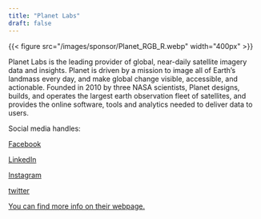 ```yaml
---
title: "Planet Labs"
draft: false
---
```



{{< figure src="/images/sponsor/Planet_RGB_R.webp" width="400px" >}}

Planet Labs is the leading provider of global, near-daily satellite imagery data and insights. Planet is driven by a mission to image all of Earth’s landmass every day, and make global change visible, accessible, and actionable. Founded in 2010 by three NASA scientists, Planet designs, builds, and operates the largest earth observation fleet of satellites, and provides the online software, tools and analytics needed to deliver data to users.

Social media handles:

[Facebook](https://www.facebook.com/PlanetLabs/)

[LinkedIn](https://www.linkedin.com/company/planet-labs)

[Instagram](https://www.instagram.com/planetlabs/)

[twitter](https://twitter.com/planet)

[You can find more info on their webpage.](https://www.planet.com)

